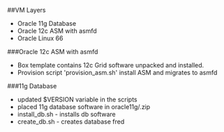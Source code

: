 ##VM Layers
- Oracle 11g Database
- Oracle 12c ASM with asmfd
- Oracle Linux 66

###Oracle 12c ASM with asmfd
- Box template contains 12c Grid software unpacked and installed.
- Provision script 'provision_asm.sh' install ASM and migrates to asmfd

###11g Database 
- updated $VERSION variable in the scripts 
- placed 11g database software in oracle11g/<files>.zip
- install_db.sh - installs db software
- create_db.sh - creates database fred
